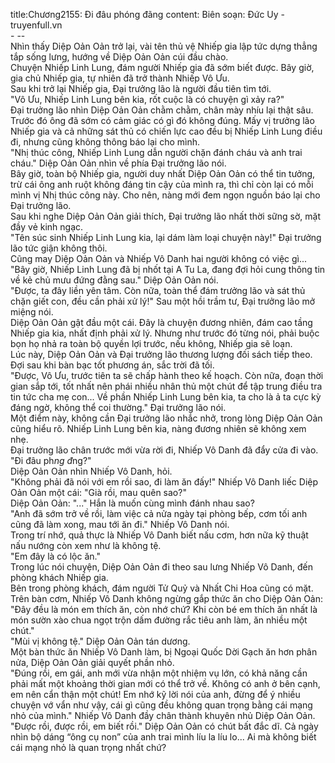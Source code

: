 title:Chương2155: Đi đâu phóng đãng
content:
Biên soạn: Đức Uy - truyenfull.vn<br>- --<br>Nhìn thấy Diệp Oản Oản trở lại, vài tên thủ vệ Nhiếp gia lập tức dựng thẳng tắp sống lưng, hướng về Diệp Oản Oản cúi đầu chào.<br>Chuyện Nhiếp Linh Lung, đám người Nhiếp gia đã sớm biết được. Bây giờ, gia chủ Nhiếp gia, tự nhiên đã trở thành Nhiếp Vô Ưu.<br>Sau khi trở lại Nhiếp gia, Đại trưởng lão là người đầu tiên tìm tới.<br>"Vô Ưu, Nhiếp Linh Lung bên kia, rốt cuộc là có chuyện gì xảy ra?"<br>Đại trưởng lão nhìn Diệp Oản Oản chằm chằm, chân mày nhíu lại thật sâu.<br>Trước đó ông đã sớm có cảm giác có gì đó không đúng. Mấy vị trưởng lão Nhiếp gia và cả những sát thủ có chiến lực cao đều bị Nhiếp Linh Lung điều đi, nhưng cũng không thông báo lại cho mình.<br>"Nhị thúc công, Nhiếp Linh Lung dẫn người chặn đánh cháu và anh trai cháu." Diệp Oản Oản nhìn về phía Đại trưởng lão nói.<br>Bây giờ, toàn bộ Nhiếp gia, người duy nhất Diệp Oản Oản có thể tin tưởng, trừ cái ông anh ruột không đáng tin cậy của mình ra, thì chỉ còn lại có mỗi mình vị Nhị thúc công này. Cho nên, nàng mới đem ngọn nguồn báo lại cho Đại trưởng lão.<br>Sau khi nghe Diệp Oản Oản giải thích, Đại trưởng lão nhất thời sững sờ, mặt đầy vẻ kinh ngạc.<br>"Tên súc sinh Nhiếp Linh Lung kia, lại dám làm loại chuyện này!" Đại trưởng lão tức giận không thôi.<br>Cũng may Diệp Oản Oản và Nhiếp Vô Danh hai người không có việc gì...<br>"Bây giờ, Nhiếp Linh Lung đã bị nhốt tại A Tu La, đang đợi hỏi cung thông tin về kẻ chủ mưu đứng đằng sau." Diệp Oản Oản nói.<br>"Được, ta đây liền yên tâm. Còn nữa, toàn thể đám trưởng lão và sát thủ chặn giết con, đều cần phải xử lý!" Sau một hồi trầm tư, Đại trưởng lão mở miệng nói.<br>Diệp Oản Oản gật đầu một cái. Đây là chuyện đương nhiên, đám cao tầng Nhiếp gia kia, nhất định phải xử lý. Nhưng như trước đó từng nói, phải buộc bọn họ nhả ra toàn bộ quyền lợi trước, nếu không, Nhiếp gia sẽ loạn.<br>Lúc này, Diệp Oản Oản và Đại trưởng lão thương lượng đối sách tiếp theo.<br>Đợi sau khi bàn bạc tốt phương án, sắc trời đã tối.<br>"Được, Vô Ưu, trước tiên ta sẽ chấp hành theo kế hoạch. Còn nữa, đoạn thời gian sắp tới, tốt nhất nên phái nhiều nhân thủ một chút để tập trung điều tra tin tức cha mẹ con... Về phần Nhiếp Linh Lung bên kia, ta cho là ả ta cực kỳ đáng ngờ, không thể coi thường." Đại trưởng lão nói.<br>Một điểm này, không cần Đại trưởng lão nhắc nhở, trong lòng Diệp Oản Oản cũng hiểu rõ. Nhiếp Linh Lung bên kia, nàng đương nhiên sẽ không xem nhẹ.<br>Đại trưởng lão chân trước mới vừa rời đi, Nhiếp Vô Danh đã đẩy cửa đi vào.<br>"Đi đâu ph*ng đ*ng?"<br>Diệp Oản Oản nhìn Nhiếp Vô Danh, hỏi.<br>"Không phải đã nói với em rồi sao, đi làm ăn đấy!" Nhiếp Vô Danh liếc Diệp Oản Oản một cái: "Già rồi, mau quên sao?"<br>Diệp Oản Oản: "..." Hắn là muốn cùng mình đánh nhau sao?<br>"Anh đã sớm trở về rồi, làm việc cả nửa ngày tại phòng bếp, cơm tối anh cũng đã làm xong, mau tới ăn đi." Nhiếp Vô Danh nói.<br>Trong trí nhớ, quả thực là Nhiếp Vô Danh biết nấu cơm, hơn nữa kỹ thuật nấu nướng còn xem như là không tệ.<br>"Em đây là có lộc ăn."<br>Trong lúc nói chuyện, Diệp Oản Oản đi theo sau lưng Nhiếp Vô Danh, đến phòng khách Nhiếp gia.<br>Bên trong phòng khách, đám người Tử Quỷ và Nhất Chi Hoa cũng có mặt.<br>Trên bàn cơm, Nhiếp Vô Danh không ngừng gắp thức ăn cho Diệp Oản Oản: "Đây đều là món em thích ăn, còn nhớ chứ? Khi còn bé em thích ăn nhất là món sườn xào chua ngọt trộn dấm đường rắc tiêu anh làm, ăn nhiều một chút."<br>"Mùi vị không tệ." Diệp Oản Oản tán dương.<br>Một bàn thức ăn Nhiếp Vô Danh làm, bị Ngoại Quốc Dời Gạch ăn hơn phân nửa, Diệp Oản Oản giải quyết phần nhỏ.<br>"Đúng rồi, em gái, anh mới vừa nhận một nhiệm vụ lớn, có khả năng cần phải mất một khoảng thời gian mới có thể trở về. Không có anh ở bên cạnh, em nên cẩn thận một chút! Em nhớ kỹ lời nói của anh, đừng để ý nhiều chuyện vớ vẩn như vậy, cái gì cũng đều không quan trọng bằng cái mạng nhỏ của mình." Nhiếp Vô Danh đầy chân thành khuyên nhủ Diệp Oản Oản.<br>"Được rồi, được rồi, em biết rồi." Diệp Oản Oản có chút bất đắc dĩ. Cả ngày nhìn bộ dáng “ông cụ non” của anh trai mình líu la líu lo... Ai mà không biết cái mạng nhỏ là quan trọng nhất chứ?